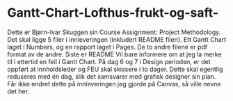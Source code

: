 # Gantt-Chart-Lofthus-frukt-og-saft-
Dette er Bjørn-Ivar Skuggen sin Course Assignment: Project Methodology. Det skal ligge 5 filer i innleveringen (inkludert README filen). Ett Gantt Chart laget i Numbers, og en rapport laget i Pages. De to andre filene er pdf format av de andre. Siste er README
Vil bare informere om at jeg la merke til i ettertid en feil i Gantt Chart. På dag 6 og 7 i Design perioden, er det oppført at innholdsleder og FEU skal skissere i to dager. Dette skal egentlig reduseres med én dag, slik det samsvarer med grafisk designer sin plan. Får ikke endret dette på innleveringen jeg gjorde på Canvas, så ville nevne det her. 
